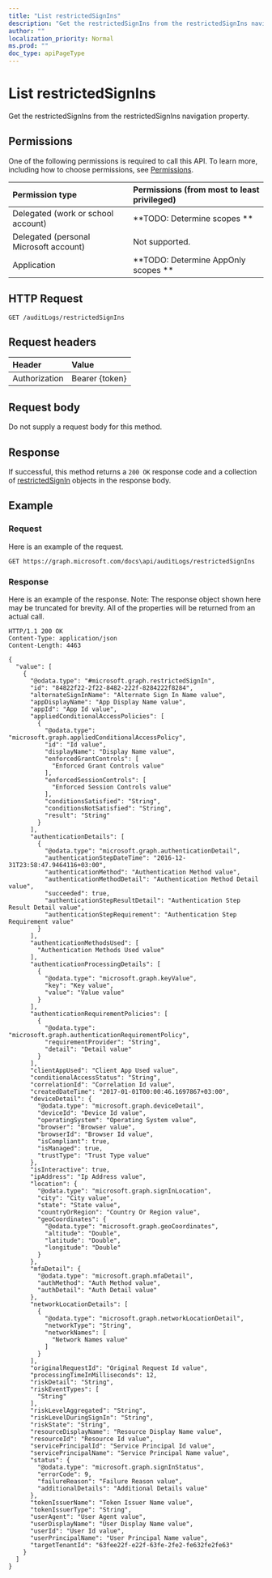 ```yaml
---
title: "List restrictedSignIns"
description: "Get the restrictedSignIns from the restrictedSignIns navigation property."
author: ""
localization_priority: Normal
ms.prod: ""
doc_type: apiPageType
---
```


# List restrictedSignIns

Get the restrictedSignIns from the restrictedSignIns navigation property.

## Permissions
One of the following permissions is required to call this API. To learn more, including how to choose permissions, see [Permissions](/concepts/permissions-reference.md).

|Permission type|Permissions (from most to least privileged)|
|:---|:---|
|Delegated (work or school account)|**TODO: Determine scopes **|
|Delegated (personal Microsoft account)|Not supported.|
|Application|**TODO: Determine AppOnly scopes **|

## HTTP Request
<!-- {
  "blockType": "ignored"
}
-->
``` http
GET /auditLogs/restrictedSignIns
```

## Request headers
|Header|Value|
|:---|:---|
|Authorization|Bearer {token}|

## Request body
Do not supply a request body for this method.

## Response
If successful, this method returns a `200 OK` response code and a collection of [restrictedSignIn](../resources/restrictedsignin.md) objects in the response body.

## Example

### Request
Here is an example of the request.
<!-- {
  "blockType": "request",
  "name": "get_restrictedsignin"
}
-->
``` http
GET https://graph.microsoft.com/docs\api/auditLogs/restrictedSignIns
```

### Response
Here is an example of the response. Note: The response object shown here may be truncated for brevity. All of the properties will be returned from an actual call.
<!-- {
  "blockType": "response",
  "truncated": true,
  "@odata.type": "collection(microsoft.graph.restrictedsignin)"
}
-->
``` http
HTTP/1.1 200 OK
Content-Type: application/json
Content-Length: 4463

{
  "value": [
    {
      "@odata.type": "#microsoft.graph.restrictedSignIn",
      "id": "84822f22-2f22-8482-222f-8284222f8284",
      "alternateSignInName": "Alternate Sign In Name value",
      "appDisplayName": "App Display Name value",
      "appId": "App Id value",
      "appliedConditionalAccessPolicies": [
        {
          "@odata.type": "microsoft.graph.appliedConditionalAccessPolicy",
          "id": "Id value",
          "displayName": "Display Name value",
          "enforcedGrantControls": [
            "Enforced Grant Controls value"
          ],
          "enforcedSessionControls": [
            "Enforced Session Controls value"
          ],
          "conditionsSatisfied": "String",
          "conditionsNotSatisfied": "String",
          "result": "String"
        }
      ],
      "authenticationDetails": [
        {
          "@odata.type": "microsoft.graph.authenticationDetail",
          "authenticationStepDateTime": "2016-12-31T23:58:47.9464116+03:00",
          "authenticationMethod": "Authentication Method value",
          "authenticationMethodDetail": "Authentication Method Detail value",
          "succeeded": true,
          "authenticationStepResultDetail": "Authentication Step Result Detail value",
          "authenticationStepRequirement": "Authentication Step Requirement value"
        }
      ],
      "authenticationMethodsUsed": [
        "Authentication Methods Used value"
      ],
      "authenticationProcessingDetails": [
        {
          "@odata.type": "microsoft.graph.keyValue",
          "key": "Key value",
          "value": "Value value"
        }
      ],
      "authenticationRequirementPolicies": [
        {
          "@odata.type": "microsoft.graph.authenticationRequirementPolicy",
          "requirementProvider": "String",
          "detail": "Detail value"
        }
      ],
      "clientAppUsed": "Client App Used value",
      "conditionalAccessStatus": "String",
      "correlationId": "Correlation Id value",
      "createdDateTime": "2017-01-01T00:00:46.1697867+03:00",
      "deviceDetail": {
        "@odata.type": "microsoft.graph.deviceDetail",
        "deviceId": "Device Id value",
        "operatingSystem": "Operating System value",
        "browser": "Browser value",
        "browserId": "Browser Id value",
        "isCompliant": true,
        "isManaged": true,
        "trustType": "Trust Type value"
      },
      "isInteractive": true,
      "ipAddress": "Ip Address value",
      "location": {
        "@odata.type": "microsoft.graph.signInLocation",
        "city": "City value",
        "state": "State value",
        "countryOrRegion": "Country Or Region value",
        "geoCoordinates": {
          "@odata.type": "microsoft.graph.geoCoordinates",
          "altitude": "Double",
          "latitude": "Double",
          "longitude": "Double"
        }
      },
      "mfaDetail": {
        "@odata.type": "microsoft.graph.mfaDetail",
        "authMethod": "Auth Method value",
        "authDetail": "Auth Detail value"
      },
      "networkLocationDetails": [
        {
          "@odata.type": "microsoft.graph.networkLocationDetail",
          "networkType": "String",
          "networkNames": [
            "Network Names value"
          ]
        }
      ],
      "originalRequestId": "Original Request Id value",
      "processingTimeInMilliseconds": 12,
      "riskDetail": "String",
      "riskEventTypes": [
        "String"
      ],
      "riskLevelAggregated": "String",
      "riskLevelDuringSignIn": "String",
      "riskState": "String",
      "resourceDisplayName": "Resource Display Name value",
      "resourceId": "Resource Id value",
      "servicePrincipalId": "Service Principal Id value",
      "servicePrincipalName": "Service Principal Name value",
      "status": {
        "@odata.type": "microsoft.graph.signInStatus",
        "errorCode": 9,
        "failureReason": "Failure Reason value",
        "additionalDetails": "Additional Details value"
      },
      "tokenIssuerName": "Token Issuer Name value",
      "tokenIssuerType": "String",
      "userAgent": "User Agent value",
      "userDisplayName": "User Display Name value",
      "userId": "User Id value",
      "userPrincipalName": "User Principal Name value",
      "targetTenantId": "63fee22f-e22f-63fe-2fe2-fe632fe2fe63"
    }
  ]
}
```

